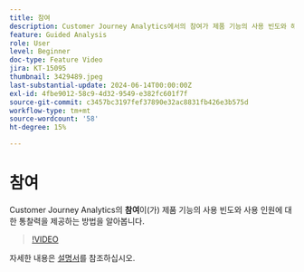 ```yaml
---
title: 참여
description: Customer Journey Analytics에서의 참여가 제품 기능의 사용 빈도와 해당 기능을 사용하는 사람 수에 대한 통찰력을 제공하는 방법에 대해 알아봅니다.
feature: Guided Analysis
role: User
level: Beginner
doc-type: Feature Video
jira: KT-15095
thumbnail: 3429489.jpeg
last-substantial-update: 2024-06-14T00:00:00Z
exl-id: 4fbe9012-58c9-4d32-9549-e382fc601f7f
source-git-commit: c3457bc3197fef37890e32ac8831fb426e3b575d
workflow-type: tm+mt
source-wordcount: '58'
ht-degree: 15%

---
```


# 참여

Customer Journey Analytics의 **참여**&#x200B;이(가) 제품 기능의 사용 빈도와 사용 인원에 대한 통찰력을 제공하는 방법을 알아봅니다.

>[!VIDEO](https://video.tv.adobe.com/v/3429489/&learn=on)

자세한 내용은 [설명서](https://experienceleague.adobe.com/en/docs/analytics-platform/using/guided-analysis/feature-matrix/engagement)를 참조하십시오.
